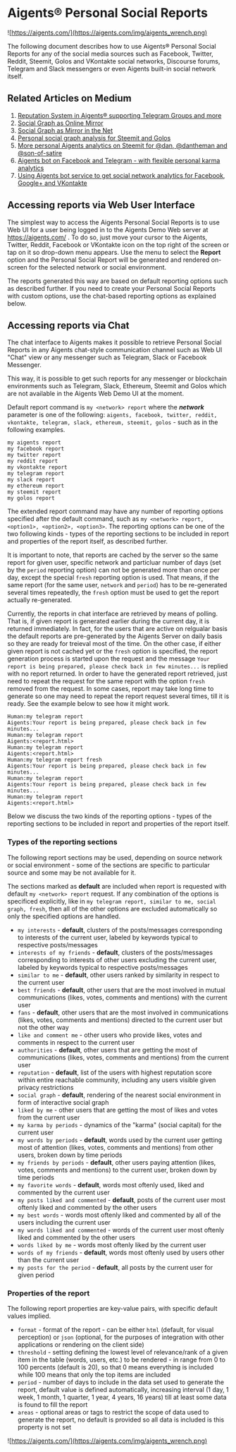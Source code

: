 # Aigents® Personal Social Reports

![https://aigents.com/](https://aigents.com/img/aigents_wrench.png)

The following document describes how to use Aigents® Personal Social Reports for any of the social media sources such as Facebook, Twitter, Reddit, Steemit, Golos and VKontakte social networks, Discourse forums, Telegram and Slack messengers or even Aigents built-in social network itself.  

## Related Articles on Medium

1. [Reputation System in Aigents® supporting Telegram Groups and more](https://blog.singularitynet.io/reputation-system-in-aigents-supporting-telegram-groups-and-more-c43f0cf5053d)
1. [Social Graph as Online Mirror](https://medium.com/@aigents/social-graph-as-online-mirror-7d537e42941d)
1. [Social Graph as Mirror in the Net](https://steemit.com/psychology/@aigents/social-graph-as-mirror-in-the-net)
1. [Personal social graph analysis for Steemit and Golos](https://steemit.com/psychology/@aigents/personal-social-graph-analysis-for-steemit-and-golos)
1. [More personal Aigents analytics on Steemit for @dan, @dantheman and @son-of-satire](https://steemit.com/steemit/@aigents/more-personal-aigents-analytics-on-steemit-for-dan-dantheman-and-son-of-satire)
1. [Aigents bot on Facebook and Telegram - with flexible personal karma analytics](https://steemit.com/psychology/@akolonin/aigents-bot-on-facebook-and-telegram-with-flexible-personal-karma-analytics)
1. [Using Aigents bot service to get social network analytics for Facebook, Google+ and VKontakte](https://steemit.com/ai/@akolonin/using-aigents-bot-service-to-get-social-network-analytics-for-facebook-google-and-vkontakte)

## Accessing reports via Web User Interface

The simplest way to access the Aigents Personal Social Reports is to use Web UI for a user being logged in to the Aigents Demo Web server at https://aigents.com/ . To do so, just move your cursor to the Aigents, Twitter, Reddit, Facebook or VKontakte icon on the top right of the screen or tap on it so drop-down menu appears. Use the menu to select the **Report** option and the Personal Social Report will be generated and rendered on-screen for the selected network or social environment.

The reports generated this way are based on default reporting options such as described further. If you need to create your Personal Social Reports with custom options, use the chat-based reporting options as explained below. 
  
## Accessing reports via Chat
    
The chat interface to Aigents makes it possible to retrieve Personal Social Reports in any Aigents chat-style communication channel such as Web UI "Chat" view or any messenger such as Telegram, Slack or Facebook Messenger. 

This way, it is possible to get such reports for any messenger or blockchain environments such as Telegram, Slack, Ethereum, Steemit and Golos which are not available in the Aigents Web Demo UI at the moment.

Default report command is ``my <network> report`` where the ***network*** parameter is one of the following: ``aigents, facebook, twitter, reddit, vkontakte, telegram, slack, ethereum, steemit, golos`` - such as in the following examples.
```
my aigents report
my facebook report
my twitter report
my reddit report
my vkontakte report
my telegram report
my slack report
my ethereum report
my steemit report
my golos report
```

The extended report command may have any number of reporting options specified after the default command, such as ``my <network> report, <option1>, <option2>, <option3>``. The reporting options can be one of the two following kinds - types of the reporting sections to be included in report and properties of the report itself, as described further.

It is important to note, that reports are cached by the server so the same report for given user, specific network and particluar number of days (set by the ``period`` reporting option) can not be generated more than once per day, except the special ``fresh`` reporting option is used. That means, if the same report (for the same user, ``network`` and ``period``) has to be re-generated several times repeatedly, the ``fresh`` option must be used to get the report actually re-generated.

Currently, the reports in chat interface are retrieved by means of polling. That is, if given report is generated earlier during the current day, it is returned immediately. In fact, for the users that are active on relgualar basis the default reports are pre-generated by the Aigents Server on daily basis so they are ready for treieval most of the time.
On the other case, if either given report is not cached yet or the ``fresh`` option is specified, the report generation process is started upon the request and the message ``Your report is being prepared, please check back in few minutes...`` is replied with no report returned. In order to have the generated report retrieved, just need to repeat the request for the same report with the option ``fresh`` removed from the request. In some cases, report may take long time to generate so one may need to repeat the report request several times, till it is ready. See the example below to see how it might work.  
```
Human:my telegram report
Aigents:Your report is being prepared, please check back in few minutes...
Human:my telegram report
Aigents:<report.html>
Human:my telegram report
Aigents:<report.html>
Human:my telegram report fresh
Aigents:Your report is being prepared, please check back in few minutes...
Human:my telegram report
Aigents:Your report is being prepared, please check back in few minutes...
Human:my telegram report
Aigents:<report.html>
```

Below we discuss the two kinds of the reporting options - types of the reporting sections to be included in report and properties of the report itself.

### Types of the reporting sections

The following report sections may be used, depending on source network or social environment - some of the sections are specific to particular source and some may be not available for it. 

The sections marked as **default** are included when report is requested with default ``my <network> report`` request. If any combination of the options is specificed explicitly, like in ``my telegram report, similar to me, social graph, fresh``, then all of the other options are excluded automatically so only the specified options are handled.

- ``my interests`` - **default**, clusters of the posts/messages corresponding to interests of the current user, labeled by keywords typical to respective posts/messages
- ``interests of my friends`` - **default**, clusters of the posts/messages corresponding to interests of other users excluding the  current user, labeled by keywords typical to respective posts/messages
- ``similar to me`` - **default**, other users ranked by similarity in respect to the current user
- ``best friends`` - **default**, other users that are the most involved in mutual communications (likes, votes, comments and mentions) with the current user
- ``fans`` - **default**, other users that are the most involved in communications (likes, votes, comments and mentions) directed to the current user but not the other way
- ``like and comment me`` - other users who provide likes, votes and comments in respect to the current user
- ``authorities`` - **default**, other users that are getting the most of communications (likes, votes, comments and mentions) from the current user
- ``reputation`` - **default**, list of the users with highest reputation score within entire reachable community, including any users visible given privacy restrictions
- ``social graph`` - **default**, rendering of the nearest social environment in form of interactive social graph 
- ``liked by me`` - other users that are getting the most of likes and votes from the current user
- ``my karma by periods`` - dynamics of the "karma" (social capital) for the current user
- ``my words by periods`` - **default**, words used by the current user getting most of attention (likes, votes, comments and mentions) from other users, broken down by time periods
- ``my friends by periods`` - **default**, other users paying attention (likes, votes, comments and mentions) to the current user, broken down by time periods
- ``my favorite words`` - **default**, words most oftenly used, liked and commented by the current user
- ``my posts liked and commented`` - **default**, posts of the current user most oftenly liked and commented by the other users
- ``my best words`` - words most oftenly liked and commented by all of the users including the current user 
- ``my words liked and commented`` - words of the current user most oftenly liked and commented by the other users
- ``words liked by me`` - words most oftenly liked by the current user 
- ``words of my friends`` - **default**, words most oftenly used by users other than the current user
- ``my posts for the period`` - **default**, all posts by the current user for given period

### Properties of the report

The following report properties are key-value pairs, with specific default values implied.

- ``format`` - format of the report - can  be either ``html`` (default, for visual perception) or ``json`` (optional, for the purposes of integration with other applications or rendering on the client side)
- ``threshold`` - setting defining the lowest level of relevance/rank of a given item in the table (words, users, etc.) to be rendered - in range from 0 to 100 percents (default is 20), so that 0 means everything is included while 100 means that only the top items are included
- ``period`` - number of days to include in the data set used to generate the report, default value is defined automatically, increasing interval (1 day, 1 week, 1 month, 1 quarter, 1 year, 4 years, 16 years) till at least some data is found to fill the report
- ``areas`` - optional areas or tags to restrict the scope of data used to generate the report, no default is provided so all data is included is this property is not set

![https://aigents.com/](https://aigents.com/img/aigents_wrench.png)